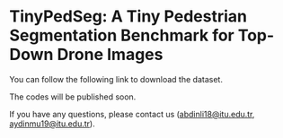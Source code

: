 # TinyPedSeg: A Tiny Pedestrian Segmentation Benchmark for Top-Down Drone Images

You can follow the following link to download the dataset.

The codes will be published soon.

If you have any questions, please contact us (abdinli18@itu.edu.tr, aydinmu19@itu.edu.tr).
